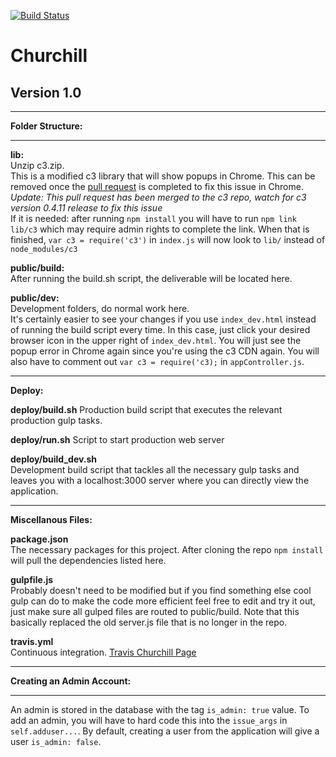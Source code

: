 [![Build Status](https://travis-ci.org/psu-capstone/churchill.svg)](https://travis-ci.org/psu-capstone/churchill)
# **Churchill**

## **Version 1.0**

___

**Folder Structure:**

___

**lib:** <br/>
Unzip c3.zip. <br/>
This is a modified c3 library that will show popups in Chrome.  This can be removed once the 
[pull request](https://github.com/masayuki0812/c3/pull/1564) is completed to fix
this issue in Chrome. <br/>
*Update: This pull request has been merged to the c3 repo, watch for c3 version 0.4.11 release to fix this issue* <br/>
If it is needed: after running `npm install` you will have to run `npm link lib/c3` which may require admin rights 
to complete the link.  When that is finished, `var c3 = require('c3')` in `index.js` will now look to `lib/` 
instead of `node_modules/c3`

**public/build:** <br/> 
After running the build.sh script, the deliverable will be located here.

**public/dev:** <br/> 
Development folders, do normal work here. <br/>
It's certainly easier to see your changes if you use `index_dev.html` instead
of running the build script every time.  In this case, just click your desired browser icon in the upper right of
`index_dev.html`.  You will just see the popup error in Chrome again since you're using the c3 CDN again.  You will
also have to comment out `var c3 = require('c3);` in `appController.js`.

___

**Deploy:** <br/>

**deploy/build.sh**
Production build script that executes the relevant production gulp tasks.

**deploy/run.sh**
Script to start production web server

**deploy/build_dev.sh** <br/>
Development build script that tackles all the necessary gulp tasks and leaves you with a localhost:3000 server where you can
directly view the application.

___

**Miscellanous Files:**

**package.json** <br/>
The necessary packages for this project.  After cloning the repo `npm install` will pull the dependencies listed here.

**gulpfile.js** <br/>
Probably doesn't need to be modified but if you find something else cool gulp can do to make the code more
efficient feel free to edit and try it out, just make sure all gulped files are routed to public/build. Note that
this basically replaced the old server.js file that is no longer in the repo.

**travis.yml** <br/>
Continuous integration. [Travis Churchill Page](https://travis-ci.org/psu-capstone/churchill)

___

**Creating an Admin Account:**

___

An admin is stored in the database with the tag `is_admin: true` value.  To add an admin, you will have to hard
code this into the `issue_args` in `self.adduser...`.  By default, creating a user from the application will give a user
`is_admin: false`.